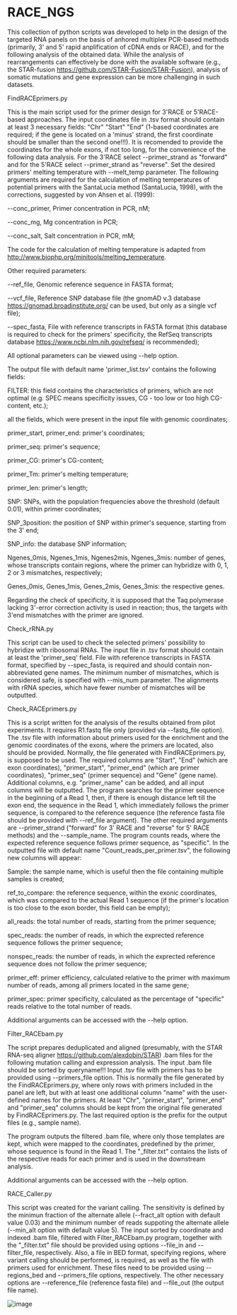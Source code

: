 # RACE_NGS
This collection of python scripts was developed to help in the design of the targeted RNA panels on the basis of anhored multiplex PCR-based methods (primarily, 3' and 5' rapid anplification of cDNA ends or RACE), and for the following analysis of the obtained data. While the analysis of rearrangements can effectively be done with the available software (e.g., the STAR-fusion https://github.com/STAR-Fusion/STAR-Fusion), analysis of somatic mutations and gene expression can be more challenging in such datasets.

FindRACEprimers.py 

This is the main script used for the primer design for 3'RACE or 5'RACE-based approaches. The input coordinates file in .tsv format should contain at least 3 necessary fields: "Chr"	"Start"	"End" (1-based coordinates are required; if the gene is located on a 'minus' strand, the first coordinate should be smaller than the second one!!!). It is recomended to provide the coordinates for the whole exons, if not too long, for the convenience of the following data analysis. For the 3'RACE select --primer_strand as "forward" and for the 5'RACE select --primer_strand as "reverse". Set the desired primers' melting temperature with --melt_temp parameter. The following arguments are required for the calculation of melting temperatures of potential primers with the SantaLucia method (SantaLucia, 1998), with the corrections, suggested by von Ahsen et al. (1999): 

  --conc_primer, Primer concentration in PCR, nM;
  
  --conc_mg, Mg concentration in PCR;
  
  --conc_salt, Salt concentration in PCR, mM;
  
The code for the calculation of melting temperature is adapted from http://www.biophp.org/minitools/melting_temperature. 

Other required parameters:

  --ref_file, Genomic reference sequence in FASTA format;
  
  --vcf_file, Reference SNP database file (the gnomAD v.3 database https://gnomad.broadinstitute.org/ can be used, but only as a single vcf file);
  
  --spec_fasta, File with reference transcripts in FASTA format (this database is required to check for the primers' specificity, the RefSeq transcripts database https://www.ncbi.nlm.nih.gov/refseq/ is recommended);

All optional parameters can be viewed using --help option.

The output file with default name 'primer_list.tsv' contains the following fields:

FILTER: this field contains the characteristics of primers, which are not optimal (e.g. SPEC means specificity issues, CG - too low or too high CG-content, etc.);

all the fields, which were present in the input file with genomic coordinates;

primer_start, primer_end: primer's coordinates;	

primer_seq: primer's sequence;

primer_CG: primer's CG-content;

primer_Tm: primer's melting temperature;

primer_len: primer's length;

SNP: SNPs, with the population frequencies above the threshold (default 0.01), within primer coordinates; 

SNP_3position: the position of SNP within primer's sequence, starting from the 3' end; 

SNP_info: the database SNP information;

Ngenes_0mis, Ngenes_1mis, Ngenes2mis, Ngenes_3mis: number of genes, whose transcripts contain regions, where the primer can hybridize with 0, 1, 2 or 3 mismatches, respectively;

Genes_0mis, Genes_1mis, Genes_2mis, Genes_3mis: the respective genes.

Regarding the check of specificity, it is supposed that the Taq polymerase lacking 3'-error correction activity is used in reaction; thus, the targets with 3'end mismatches with the primer are ignored.



Check_rRNA.py

This script can be used to check the selected primers' possibility to hybridize with ribosomal RNAs. The input file in .tsv format should contain at least the 'primer_seq' field. File with reference transcripts in FASTA format, specified by --spec_fasta, is required and should contain non-abbreviated gene names. The minimum number of mismatches, which is considered safe, is specified with --mis_num parameter. The alignments with rRNA species, which have fewer number of mismatches will be outputted. 


Check_RACEprimers.py

This is a script written for the analysis of the results obtained from pilot experiments. It requires R1.fastq file only (provided via --fastq_file option). The .tsv file with information about primers used for the enrichment and the genomic coordinates of the exons, where the primers are located, also should be provided. Normally, the file generated with FindRACEprimers.py, is supposed to be used. The required columns are "Start", "End" (which are exon coordinates), "primer_start", "primer_end" (which are primer coordinates), "primer_seq" (primer sequence) and "Gene" (gene name). Additional columns, e.g. "primer_name" can be added, and all input columns will be outputted. The program searches for the primer sequence in the beginning of a Read 1, then, if there is enough distance left till the exon end, the sequence in the Read 1, which immediately follows the primer sequence, is compared to the reference sequence (the reference fasta file should be provided with --ref_file argument). The other required arguments are --primer_strand ("forward" for 3' RACE and "reverse" for 5' RACE methods) and the --sample_name. The program counts reads, where the expected reference sequence follows primer sequence, as "specific". In the outputted file with default name "Count_reads_per_primer.tsv", the following new columns will appear:

Sample: the sample name, which is useful then the file containing multiple samples is created;

ref_to_compare: the reference sequence, within the exonic coordinates, which was compared to the actual Read 1 sequence (if the primer's location is too close to the exon border, this field can be empty);

all_reads: the total number of reads, starting from the primer sequence;

spec_reads: the number of reads, in which the exprected reference sequence follows the primer sequence;

nonspec_reads: the number of reads, in which the exprected reference sequence does not follow the primer sequence;

primer_eff: primer efficiency, calculated relative to the primer with maximum number of reads, among all primers located in the same gene;

primer_spec: primer specificity, calculated as the percentage of "specific" reads relative to the total number of reads.

Additional arguments can be accessed with the --help option.

Filter_RACEbam.py

The script prepares deduplicated and aligned (presumably, with the STAR RNA-seq aligner https://github.com/alexdobin/STAR) .bam files for the following mutation calling and expression analysis. The input .bam file should be sorted by queryname!!! Input .tsv file with primers has to be provided using --primers_file option. This is normally the file generated by the FindRACEprimers.py, where only rows with primers included in the panel are left, but with at least one additional column "name" with the user-defined names for the primers. At least "Chr", "primer_start", "primer_end" and "primer_seq" columns should be kept from the original file generated by FindRACEprimers.py. The last required option is the prefix for the output files (e.g., sample name).

The program outputs the filtered .bam file, where only those templates are kept, which were mapped to the coordinates, predefined by the primer, whose sequence is found in the Read 1. The "_filter.txt" contains the lists of the respective reads for each primer and is used in the downstream analysis.

Additional arguments can be accessed with the --help option.

RACE_Caller.py

This script was created for the variant calling. The sensitivity is defined by the minimun fraction of the alternate allele (--fract_alt option with default value 0.03) and the minimum number of reads suppoting the alternate allele (--min_alt option with default value 5). The input sorted by coordinate and indexed .bam file, filtered with Filter_RACEbam.py program, together with the "_filter.txt" file should be provided using options --file_in and --filter_file, respectively. Also, a file in BED format, specifying regions, where variant calling should be performed, is required, as well as the file with primers used for enrichment. These files need to be provided using --regions_bed and --primers_file options, respectively. The other necessary options are --reference_file (reference fasta file) and --file_out (the output file name).   






![image](https://github.com/MitiushkinaNV/RACE_NGS/assets/96590759/372639ee-f20a-48fa-bc00-1783ea5a2a9f)


